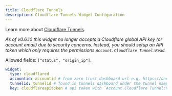 ```yaml
---
title: Cloudflare Tunnels
description: Cloudflare Tunnels Widget Configuration
---
```


Learn more about [Cloudflare Tunnels](https://www.cloudflare.com/products/tunnel/).

_As of v0.6.10 this widget no longer accepts a Cloudflare global API key (or account email) due to security concerns. Instead, you should setup an API token which only requires the permissions `Account.Cloudflare Tunnel:Read`._

Allowed fields: `["status", "origin_ip"]`.

```yaml
widget:
  type: cloudflared
  accountid: accountid # from zero trust dashboard url e.g. https://one.dash.cloudflare.com/<accountid>/home/quick-start
  tunnelid: tunnelid # found in tunnels dashboard under the tunnel name
  key: cloudflareapitoken # api token with `Account.Cloudflare Tunnel:Read` https://dash.cloudflare.com/profile/api-tokens
```
